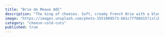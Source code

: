 ```yaml
---
title: "Brie de Meaux AOC"
description: "The king of cheeses. Soft, creamy French Brie with a bloomy white rind and rich, buttery interior."
image: "https://images.unsplash.com/photo-1551909573-b01c7ff80d15?ixlib=rb-4.0.3&auto=format&fit=crop&w=800&q=80"
category: "cheese-cold-cuts"
published: true
---
```

